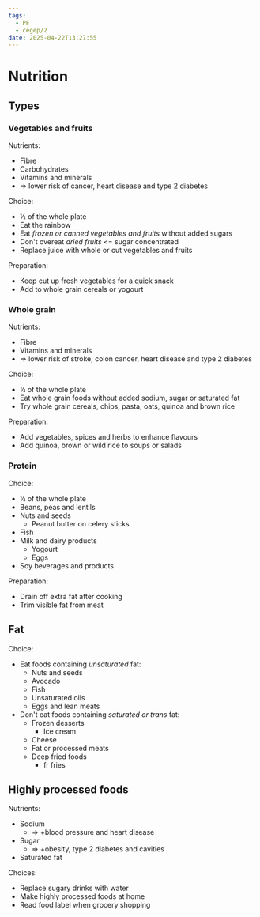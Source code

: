 ```yaml
---
tags:
  - PE
  - cegep/2
date: 2025-04-22T13:27:55
---
```


# Nutrition

## Types

### Vegetables and fruits


Nutrients:

- Fibre
- Carbohydrates
- Vitamins and minerals
- => lower risk of cancer, heart disease and type 2 diabetes

Choice:

- ½ of the whole plate
- Eat the rainbow
- Eat *frozen or canned vegetables and fruits* without added sugars
- Don't overeat *dried fruits* <= sugar concentrated
- Replace juice with whole or cut vegetables and fruits

Preparation:

- Keep cut up fresh vegetables for a quick snack
- Add to whole grain cereals or yogourt

### Whole grain

Nutrients:

- Fibre
- Vitamins and minerals
- => lower risk of stroke, colon cancer, heart disease and type 2 diabetes

Choice:

- ¼ of the whole plate
- Eat whole grain foods without added sodium, sugar or saturated fat
- Try whole grain cereals, chips, pasta, oats, quinoa and brown rice

Preparation:

- Add vegetables, spices and herbs to enhance flavours
- Add quinoa, brown or wild rice to soups or salads

### Protein

Choice:

- ¼ of the whole plate
- Beans, peas and lentils
- Nuts and seeds
	- Peanut butter on celery sticks
- Fish
- Milk and dairy products
	- Yogourt
	- Eggs
- Soy beverages and products

Preparation:

- Drain off extra fat after cooking
- Trim visible fat from meat

## Fat

Choice:

- Eat foods containing *unsaturated* fat:
	- Nuts and seeds
	- Avocado
	- Fish
	- Unsaturated oils
	- Eggs and lean meats
- Don't eat foods containing *saturated or trans* fat:
	- Frozen desserts
		- Ice cream
	- Cheese
	- Fat or processed meats
	- Deep fried foods
		- fr fries

## Highly processed foods

Nutrients:

- Sodium
	- => +blood pressure and heart disease
- Sugar
	- => +obesity, type 2 diabetes and cavities
- Saturated fat

Choices:

- Replace sugary drinks with water
- Make highly processed foods at home
- Read food label when grocery shopping
